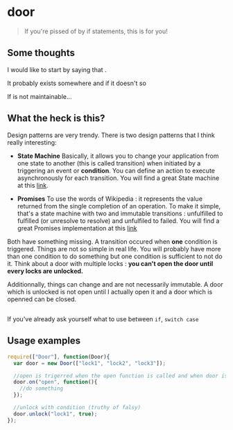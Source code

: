 door
====

> If you're pissed of by if statements, this is for you!

## Some thoughts

I would like to start by saying that . 

It probably exists somewhere and if it doesn't so 

If is not maintainable...


## What the heck is this?

Design patterns are very trendy.
There is two design patterns that I think really interesting:
 * **State Machine**
Basically, it allows you to change your application from one state to another (this is called transition) when initiated by a triggering an event or **condition**. You can define an action to execute asynchronously for each transition. You will find a great State machine at this [link](https://github.com/flams/emily/blob/master/src/StateMachine.js).

 * **Promises**
To use the words of Wikipedia : it represents the value returned from the single completion of an operation. To make it simple, that's a state machine with two and immutable transitions : unfulfilled to fulfilled (or unresolve to resolve) and unfulfiled to failed. You will find a great Promises implementation at this [link](https://github.com/flams/emily/blob/master/src/Promise.js)



Both have something missing. A transition occured when **one** condition is triggered. Things are not so simple in real life. You will probably have more than one condition to do something but one condition is sufficient to not do it. Think about a door with multiple locks : **you can't open the door until every locks are unlocked.**

Additionnally, things can change and are not necessarily immutable. A door which is unlocked is not open until I actually open it and a door which is openned can be closed.

## 

If you've already ask yourself what to use between ```if```, ```switch case``` 



## Usage examples

```js
require(["Door"], function(Door){
  var door = new Door(["lock1", "lock2", "lock3"]);

  //open is trigerred when the open function is called and when door is no longer locked 
  door.on("open", function(){
    //do something
  });

  //unlock with condition (truthy of falsy)
  door.unlock("lock1", true);
});

```
